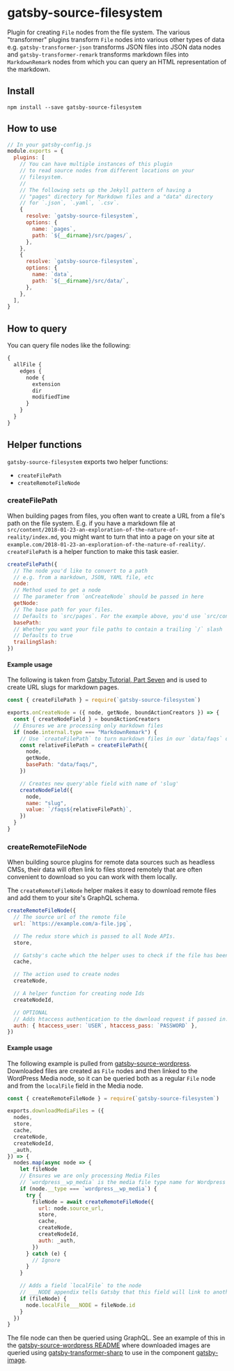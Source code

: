 # gatsby-source-filesystem

Plugin for creating `File` nodes from the file system. The various "transformer"
plugins transform `File` nodes into various other types of data e.g.
`gatsby-transformer-json` transforms JSON files into JSON data nodes and
`gatsby-transformer-remark` transforms markdown files into `MarkdownRemark`
nodes from which you can query an HTML representation of the markdown.

## Install

`npm install --save gatsby-source-filesystem`

## How to use

```javascript
// In your gatsby-config.js
module.exports = {
  plugins: [
    // You can have multiple instances of this plugin
    // to read source nodes from different locations on your
    // filesystem.
    //
    // The following sets up the Jekyll pattern of having a
    // "pages" directory for Markdown files and a "data" directory
    // for `.json`, `.yaml`, `.csv`.
    {
      resolve: `gatsby-source-filesystem`,
      options: {
        name: `pages`,
        path: `${__dirname}/src/pages/`,
      },
    },
    {
      resolve: `gatsby-source-filesystem`,
      options: {
        name: `data`,
        path: `${__dirname}/src/data/`,
      },
    },
  ],
}
```

## How to query

You can query file nodes like the following:

```graphql
{
  allFile {
    edges {
      node {
        extension
        dir
        modifiedTime
      }
    }
  }
}
```

## Helper functions

`gatsby-source-filesystem` exports two helper functions:

- `createFilePath`
- `createRemoteFileNode`

### createFilePath

When building pages from files, you often want to create a URL from a file's path on the file system. E.g. if you have a markdown file at `src/content/2018-01-23-an-exploration-of-the-nature-of-reality/index.md`, you might want to turn that into a page on your site at `example.com/2018-01-23-an-exploration-of-the-nature-of-reality/`. `createFilePath` is a helper function to make this task easier.

```javascript
createFilePath({
  // The node you'd like to convert to a path
  // e.g. from a markdown, JSON, YAML file, etc
  node:
  // Method used to get a node
  // The parameter from `onCreateNode` should be passed in here
  getNode:
  // The base path for your files.
  // Defaults to `src/pages`. For the example above, you'd use `src/contents`.
  basePath:
  // Whether you want your file paths to contain a trailing `/` slash
  // Defaults to true
  trailingSlash:
})
```

#### Example usage

The following is taken from [Gatsby Tutorial, Part Seven](https://www.gatsbyjs.org/tutorial/part-seven/) and is used to create URL slugs for markdown pages.

```javascript
const { createFilePath } = require(`gatsby-source-filesystem`)

exports.onCreateNode = ({ node, getNode, boundActionCreators }) => {
  const { createNodeField } = boundActionCreators
  // Ensures we are processing only markdown files
  if (node.internal.type === "MarkdownRemark") {
    // Use `createFilePath` to turn markdown files in our `data/faqs` directory into `/faqs/slug`
    const relativeFilePath = createFilePath({
      node,
      getNode,
      basePath: "data/faqs/",
    })

    // Creates new query'able field with name of 'slug'
    createNodeField({
      node,
      name: "slug",
      value: `/faqs${relativeFilePath}`,
    })
  }
}
```

### createRemoteFileNode

When building source plugins for remote data sources such as headless CMSs, their data will often link to files stored remotely that are often convenient to download so you can work with them locally.

The `createRemoteFileNode` helper makes it easy to download remote files and add them to your site's GraphQL schema.

```javascript
createRemoteFileNode({
  // The source url of the remote file
  url: `https://example.com/a-file.jpg`,

  // The redux store which is passed to all Node APIs.
  store,

  // Gatsby's cache which the helper uses to check if the file has been downloaded already. It's passed to all Node APIs.
  cache,

  // The action used to create nodes
  createNode,

  // A helper function for creating node Ids
  createNodeId,

  // OPTIONAL
  // Adds htaccess authentication to the download request if passed in.
  auth: { htaccess_user: `USER`, htaccess_pass: `PASSWORD` },
})
```

#### Example usage

The following example is pulled from [gatsby-source-wordpress](https://github.com/gatsbyjs/gatsby/tree/master/packages/gatsby-source-wordpress). Downloaded files are created as `File` nodes and then linked to the WordPress Media node, so it can be queried both as a regular `File` node and from the `localFile` field in the Media node.

```javascript
const { createRemoteFileNode } = require(`gatsby-source-filesystem`)

exports.downloadMediaFiles = ({
  nodes,
  store,
  cache,
  createNode,
  createNodeId,
  _auth,
}) => {
  nodes.map(async node => {
    let fileNode
    // Ensures we are only processing Media Files
    // `wordpress__wp_media` is the media file type name for Wordpress
    if (node.__type === `wordpress__wp_media`) {
      try {
        fileNode = await createRemoteFileNode({
          url: node.source_url,
          store,
          cache,
          createNode,
          createNodeId,
          auth: _auth,
        })
      } catch (e) {
        // Ignore
      }
    }

    // Adds a field `localFile` to the node
    // ___NODE appendix tells Gatsby that this field will link to another node
    if (fileNode) {
      node.localFile___NODE = fileNode.id
    }
  })
}
```

The file node can then be queried using GraphQL. See an example of this in the [gatsby-source-wordpress README](/packages/gatsby-source-wordpress/#image-processing) where downloaded images are queried using [gatsby-transformer-sharp](/packages/gatsby-transformer-sharp/) to use in the component [gatsby-image](/packages/gatsby-image/).
